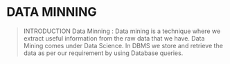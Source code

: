 # DATA MINNING
> INTRODUCTION
Data Minning
: Data mining is a technique where we extract useful information from the raw data that we have. Data
Mining comes under Data Science. In DBMS we store and retrieve the data as per our requirement
by using Database queries.
